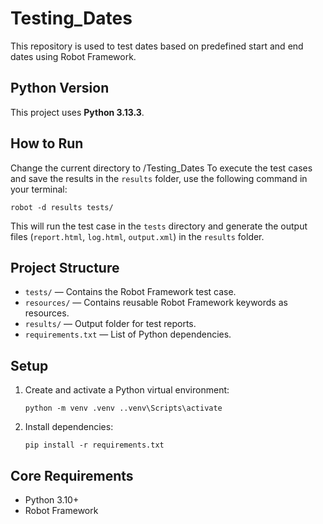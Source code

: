 # Testing_Dates

This repository is used to test dates based on predefined start and end dates using Robot Framework.

## Python Version

This project uses **Python 3.13.3**.

## How to Run

Change the current directory to /Testing_Dates
To execute the test cases and save the results in the `results` folder, use the following command in your terminal:

`robot -d results tests/`

This will run the test case in the `tests` directory and generate the output files (`report.html`, `log.html`, `output.xml`) in the `results` folder.

## Project Structure

- `tests/` — Contains the Robot Framework test case.
- `resources/` — Contains reusable Robot Framework keywords as resources.
- `results/` — Output folder for test reports.
- `requirements.txt` — List of Python dependencies.

## Setup

1. Create and activate a Python virtual environment:

   `python -m venv .venv ..venv\Scripts\activate`

2. Install dependencies:

   `pip install -r requirements.txt`

## Core Requirements

- Python 3.10+
- Robot Framework
